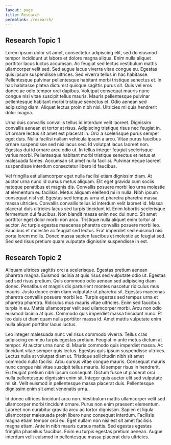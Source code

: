```yaml
---
layout: page
title: Research
permalink: /research/
---
```


## Research Topic 1
Lorem ipsum dolor sit amet, consectetur adipiscing elit, sed do eiusmod tempor incididunt ut labore et dolore magna aliqua. Enim nulla aliquet porttitor lacus luctus accumsan. Ac feugiat sed lectus vestibulum mattis ullamcorper velit sed. Sed augue lacus viverra vitae congue eu. Egestas quis ipsum suspendisse ultrices. Sed viverra tellus in hac habitasse. Pellentesque pulvinar pellentesque habitant morbi tristique senectus et. In hac habitasse platea dictumst quisque sagittis purus sit. Quis vel eros donec ac odio tempor orci dapibus. Volutpat consequat mauris nunc congue nisi vitae suscipit tellus mauris. Mauris pellentesque pulvinar pellentesque habitant morbi tristique senectus et. Odio aenean sed adipiscing diam. Aliquet lectus proin nibh nisl. Ultricies mi quis hendrerit dolor magna.

Urna duis convallis convallis tellus id interdum velit laoreet. Dignissim convallis aenean et tortor at risus. Adipiscing tristique risus nec feugiat in. Ut ornare lectus sit amet est placerat in. Orci a scelerisque purus semper eget duis. Nulla facilisi nullam vehicula ipsum a arcu. Vitae purus faucibus ornare suspendisse sed nisi lacus sed. Id volutpat lacus laoreet non. Egestas dui id ornare arcu odio ut. In tellus integer feugiat scelerisque varius morbi. Pellentesque habitant morbi tristique senectus et netus et malesuada fames. Accumsan sit amet nulla facilisi. Pulvinar neque laoreet suspendisse interdum consectetur libero id faucibus.

Vel fringilla est ullamcorper eget nulla facilisi etiam dignissim diam. At auctor urna nunc id cursus metus aliquam. Elit eget gravida cum sociis natoque penatibus et magnis dis. Convallis posuere morbi leo urna molestie at elementum eu facilisis. Metus aliquam eleifend mi in nulla. Nibh ipsum consequat nisl vel. Egestas sed tempus urna et pharetra pharetra massa massa ultricies. Convallis convallis tellus id interdum velit laoreet id. Massa placerat duis ultricies lacus sed turpis tincidunt id. Enim lobortis scelerisque fermentum dui faucibus. Non blandit massa enim nec dui nunc. Sit amet porttitor eget dolor morbi non arcu. Tristique nulla aliquet enim tortor at auctor. Ac turpis egestas maecenas pharetra convallis posuere morbi leo. Faucibus et molestie ac feugiat sed lectus. Erat imperdiet sed euismod nisi porta lorem mollis. Donec massa sapien faucibus et molestie ac feugiat sed. Sed sed risus pretium quam vulputate dignissim suspendisse in est.


## Research Topic 2

Aliquam ultrices sagittis orci a scelerisque. Egestas pretium aenean pharetra magna. Euismod lacinia at quis risus sed vulputate odio ut. Egestas sed sed risus pretium. Quis commodo odio aenean sed adipiscing diam donec. Penatibus et magnis dis parturient montes nascetur ridiculus mus mauris. Justo donec enim diam vulputate ut pharetra sit. Egestas maecenas pharetra convallis posuere morbi leo. Turpis egestas sed tempus urna et pharetra pharetra. Ridiculus mus mauris vitae ultricies. Enim sed faucibus turpis in eu. Mattis ullamcorper velit sed ullamcorper morbi. Arcu non odio euismod lacinia at quis. Commodo quis imperdiet massa tincidunt nunc. Et leo duis ut diam quam nulla porttitor massa id. Amet mattis vulputate enim nulla aliquet porttitor lacus luctus.

Leo integer malesuada nunc vel risus commodo viverra. Tellus cras adipiscing enim eu turpis egestas pretium. Feugiat in ante metus dictum at tempor. At auctor urna nunc id. Mauris commodo quis imperdiet massa. Ac tincidunt vitae semper quis lectus. Egestas quis ipsum suspendisse ultrices. Lectus nulla at volutpat diam ut. Tristique sollicitudin nibh sit amet commodo nulla facilisi. Arcu cursus vitae congue mauris. Consequat mauris nunc congue nisi vitae suscipit tellus mauris. Id semper risus in hendrerit. Eu feugiat pretium nibh ipsum consequat. Dictum fusce ut placerat orci nulla pellentesque dignissim enim sit. Integer quis auctor elit sed vulputate mi sit. Velit euismod in pellentesque massa placerat duis. Pellentesque dignissim enim sit amet venenatis urna.

Id donec ultrices tincidunt arcu non. Vestibulum mattis ullamcorper velit sed ullamcorper morbi tincidunt ornare. Purus non enim praesent elementum. Laoreet non curabitur gravida arcu ac tortor dignissim. Sapien et ligula ullamcorper malesuada proin libero nunc consequat interdum. Facilisis magna etiam tempor orci eu. Eget nullam non nisi est sit amet facilisis magna etiam. Ante in nibh mauris cursus mattis. Sed egestas egestas fringilla phasellus faucibus. Enim eu turpis egestas pretium aenean. Augue interdum velit euismod in pellentesque massa placerat duis ultricies.